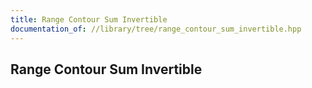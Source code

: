```yaml
---
title: Range Contour Sum Invertible
documentation_of: //library/tree/range_contour_sum_invertible.hpp
---
```

## Range Contour Sum Invertible